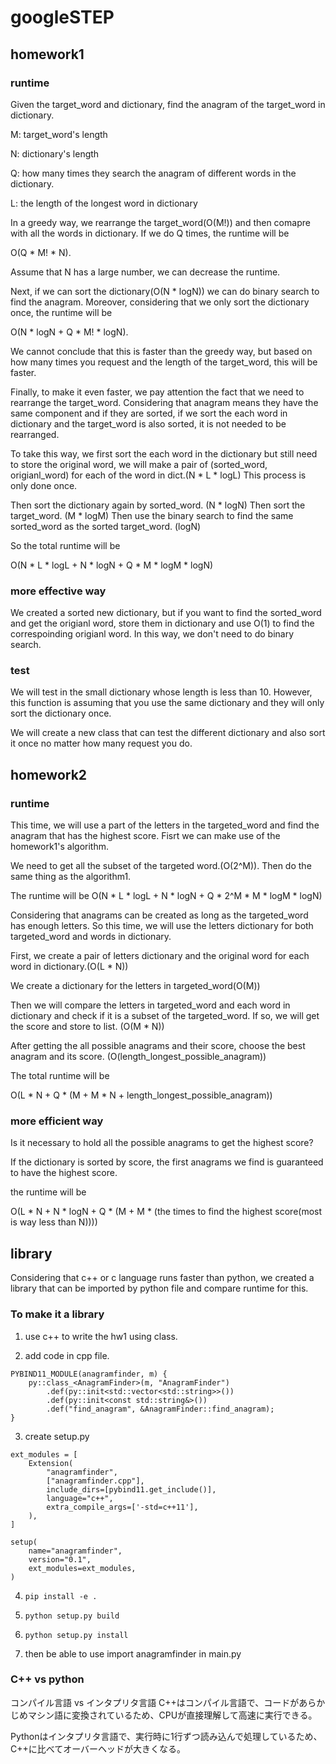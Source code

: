 # googleSTEP

## homework1
### runtime
Given the target_word and dictionary, find the anagram of the target_word in dictionary.

M: target_word's length

N: dictionary's length

Q: how many times they search the anagram of different words in the dictionary.

L: the length of the longest word in dictionary

In a greedy way, we rearrange the target_word(O(M!)) and then comapre with all the words in dictionary.
If we do Q times, the runtime will be

O(Q * M! * N).

Assume that N has a large number, we can decrease the runtime.

Next, if we can sort the dictionary(O(N * logN)) we can do binary search to find the anagram.
Moreover, considering that we only sort the dictionary once, the runtime will be

O(N * logN + Q * M! * logN).

We cannot conclude that this is faster than the greedy way, but based on how many
times you request and the length of the target_word, this will be faster.

Finally, to make it even faster, we pay attention the fact that we need to rearrange the target_word.
Considering that anagram means they have the same component and if they are sorted,
if we sort the each word in dictionary and the target_word is also sorted, it is not needed to be rearranged.

To take this way, we first sort the each word in the dictionary but still need to store the original word,
we will make a pair of (sorted_word, origianl_word) for each of the word in dict.(N * L * logL) This process is only done once.

Then sort the dictionary again by sorted_word. (N * logN)
Then sort the target_word. (M * logM)
Then use the binary search to find the same sorted_word as the sorted target_word. (logN)

So the total runtime will be

O(N * L * logL + N * logN + Q * M * logM * logN)

### more effective way
We created a sorted new dictionary, but if you want to find the sorted_word and get the origianl word,
store them in dictionary and use O(1) to find the correspoinding origianl word.
In this way, we don't need to do binary search.

### test
We will test in the small dictionary whose length is less than 10.
However, this function is assuming that you use the same dictionary and they will only sort the
dictionary once.

We will create a new class that can test the different dictionary and also sort it once no
matter how many request you do.

## homework2
### runtime
This time, we will use a part of the letters in the targeted_word and find the anagram that has the highest score.
Fisrt we can make use of the homework1's algorithm.

We need to get all the subset of the targeted word.(O(2^M)).
Then do the same thing as the algorithm1.

The runtime will be
O(N * L * logL + N * logN + Q * 2^M * M * logM * logN)

Considering that anagrams can be created as long as the targeted_word has enough letters.
So this time, we will use the letters dictionary for both targeted_word and words in dictionary.

First, we create a pair of letters dictionary and the original word for each word in dictionary.(O(L * N))

We create a dictionary for the letters in targeted_word(O(M))

Then we will compare the letters in targeted_word and each word in dictionary and check if it is a subset of the targeted_word. If so, we will get the score and store to list. (O(M * N))

After getting the all possible anagrams and their score, choose the best anagram and its score.
(O(length_longest_possible_anagram))

The total runtime will be

O(L * N + Q * (M + M * N + length_longest_possible_anagram))

### more efficient way
Is it necessary to hold all the possible anagrams to get the highest score?

If the dictionary is sorted by score, the first anagrams we find is guaranteed to have
the highest score.

the runtime will be

O(L * N + N * logN + Q * (M + M * (the times to find the highest score(most is way less than N))))

## library
Considering that c++ or c language runs faster than python, we created a library that can be
imported by python file and compare runtime for this.

### To make it a library
1. use c++ to write the hw1 using class.

2. add code in cpp file.
```
PYBIND11_MODULE(anagramfinder, m) {
    py::class_<AnagramFinder>(m, "AnagramFinder")
        .def(py::init<std::vector<std::string>>())
        .def(py::init<const std::string&>())
        .def("find_anagram", &AnagramFinder::find_anagram);
}
```

3. create setup.py
```
ext_modules = [
    Extension(
        "anagramfinder",
        ["anagramfinder.cpp"],
        include_dirs=[pybind11.get_include()],
        language="c++",
        extra_compile_args=['-std=c++11'],
    ),
]

setup(
    name="anagramfinder",
    version="0.1",
    ext_modules=ext_modules,
)
```

4. `pip install -e .`

5. `python setup.py build`

6. `python setup.py install`

7. then be able to use import anagramfinder in main.py

### C++ vs python
コンパイル言語 vs インタプリタ言語
C++はコンパイル言語で、コードがあらかじめマシン語に変換されているため、CPUが直接理解して高速に実行できる。

Pythonはインタプリタ言語で、実行時に1行ずつ読み込んで処理しているため、C++に比べてオーバーヘッドが大きくなる。